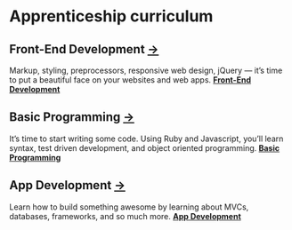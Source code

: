 # Apprenticeship curriculum

## Front-End Development [→](/front-end/)
Markup, styling, preprocessors, responsive web design, jQuery — it’s time to put a beautiful face on your websites and web apps. **[Front-End Development](/front-end/)**

## Basic Programming [→](/basic-programming/)
It’s time to start writing some code. Using Ruby and Javascript, you’ll learn syntax, test driven development, and object oriented programming. **[Basic Programming](/basic-programming/)**

## App Development [→](/app-dev/)
Learn how to build something awesome by learning about MVCs, databases, frameworks, and so much more. **[App Development](/app-dev/)**
